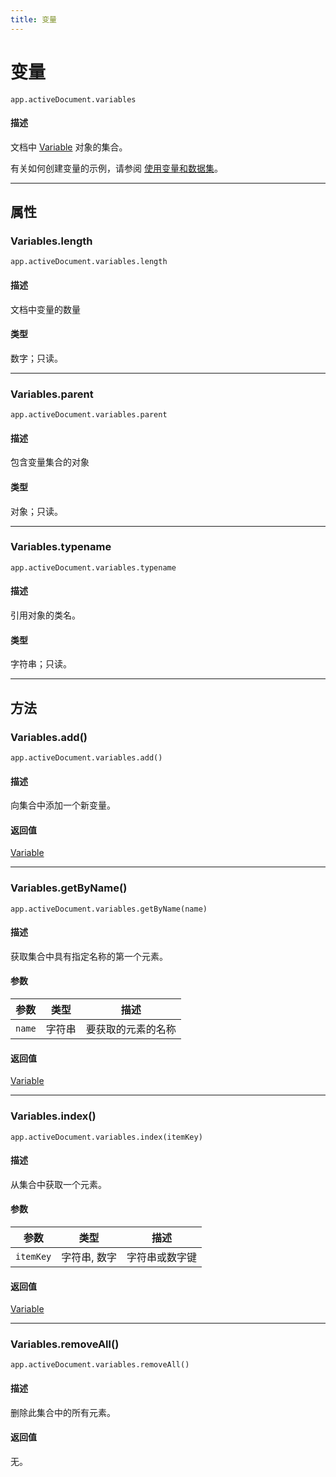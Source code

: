 ```yaml
---
title: 变量
---
```

# 变量

`app.activeDocument.variables`

#### 描述

文档中 [Variable](.././Variable) 对象的集合。

有关如何创建变量的示例，请参阅 [使用变量和数据集](Dataset.md#使用变量和数据集)。

---

## 属性

### Variables.length

`app.activeDocument.variables.length`

#### 描述

文档中变量的数量

#### 类型

数字；只读。

---

### Variables.parent

`app.activeDocument.variables.parent`

#### 描述

包含变量集合的对象

#### 类型

对象；只读。

---

### Variables.typename

`app.activeDocument.variables.typename`

#### 描述

引用对象的类名。

#### 类型

字符串；只读。

---

## 方法

### Variables.add()

`app.activeDocument.variables.add()`

#### 描述

向集合中添加一个新变量。

#### 返回值

[Variable](.././Variable)

---

### Variables.getByName()

`app.activeDocument.variables.getByName(name)`

#### 描述

获取集合中具有指定名称的第一个元素。

#### 参数

| 参数      | 类型   | 描述               |
| --------- | ------ | ------------------ |
| `name`    | 字符串 | 要获取的元素的名称 |

#### 返回值

[Variable](.././Variable)

---

### Variables.index()

`app.activeDocument.variables.index(itemKey)`

#### 描述

从集合中获取一个元素。

#### 参数

| 参数      | 类型           | 描述               |
| --------- | -------------- | ------------------ |
| `itemKey` | 字符串, 数字   | 字符串或数字键     |

#### 返回值

[Variable](.././Variable)

---

### Variables.removeAll()

`app.activeDocument.variables.removeAll()`

#### 描述

删除此集合中的所有元素。

#### 返回值

无。